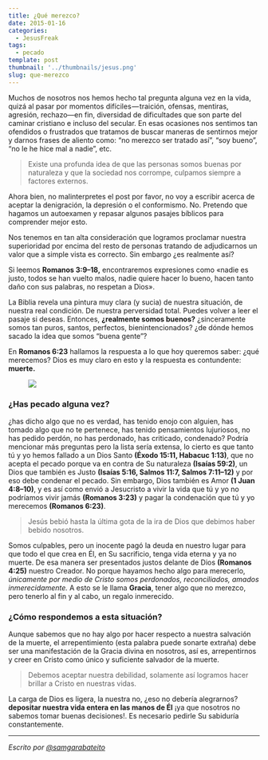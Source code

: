 ```yaml
---
title: ¿Qué merezco?
date: 2015-01-16
categories:
  - JesusFreak
tags:
  - pecado
template: post
thumbnail: '../thumbnails/jesus.png'
slug: que-merezco
---
```


Muchos de nosotros nos hemos hecho tal pregunta alguna vez en la vida, quizá al pasar por momentos difíciles — traición, ofensas, mentiras, agresión, rechazo—en fin, diversidad de dificultades que son parte del caminar cristiano e incluso del secular. En esas ocasiones nos sentimos tan ofendidos o frustrados que tratamos de buscar maneras de sentirnos mejor y darnos frases de aliento como: “no merezco ser tratado así”, “soy bueno”, “no le he hice mal a nadie”, etc.

> Existe una profunda idea de que las personas somos buenas por naturaleza y que la sociedad nos corrompe, culpamos siempre a factores externos.

Ahora bien, no malinterpretes el post por favor, no voy a escribir acerca de aceptar la denigración, la depresión o el conformismo. No. Pretendo que hagamos un autoexamen y repasar algunos pasajes bíblicos para comprender mejor esto.

Nos tenemos en tan alta consideración que logramos proclamar nuestra superioridad por encima del resto de personas tratando de adjudicarnos un valor que a simple vista es correcto. Sin embargo ¿es realmente así?

Si leemos **Romanos 3:9–18,** encontraremos expresiones como «nadie es justo, todos se han vuelto malos, nadie quiere hacer lo bueno, hacen tanto daño con sus palabras, no respetan a Dios».

La Biblia revela una pintura muy clara (y sucia) de nuestra situación, de nuestra real condición. De nuestra perversidad total. Puedes volver a leer el pasaje si deseas. Entonces, **¿realmente somos buenos?** ¿sinceramente somos tan puros, santos, perfectos, bienintencionados? ¿de dónde hemos sacado la idea que somos “buena gente”?

En **Romanos 6:23** hallamos la respuesta a lo que hoy queremos saber: ¿qué merecemos? Dios es muy claro en esto y la respuesta es contundente: **muerte.**

<figure>

![](https://cdn-images-1.medium.com/max/800/0*WAYA-6EQdgzLYCsL.jpg)

</figure>

### ¿Has pecado alguna vez?

¿has dicho algo que no es verdad, has tenido enojo con alguien, has tomado algo que no te pertenece, has tenido pensamientos lujuriosos, no has pedido perdón, no has perdonado, has criticado, condenado? Podría mencionar más preguntas pero la lista sería extensa, lo cierto es que tanto tú y yo hemos fallado a un Dios Santo **(Éxodo 15:11, Habacuc 1:13)**, que no acepta el pecado porque va en contra de Su naturaleza **(Isaías 59:2)**, un Dios que también es Justo **(Isaías 5:16, Salmos 11:7, Salmos 7:11–12)** y por eso debe condenar el pecado. Sin embargo, Dios también es Amor **(1 Juan 4:8–10)**, y es así como envió a Jesucristo a vivir la vida que tú y yo no podríamos vivir jamás **(Romanos 3:23)** y pagar la condenación que tú y yo merecemos **(Romanos 6:23)**.

> Jesús bebió hasta la última gota de la ira de Dios que debimos haber bebido nosotros.

Somos culpables, pero un inocente pagó la deuda en nuestro lugar para que todo el que crea en Él, en Su sacrificio, tenga vida eterna y ya no muerte. De esa manera ser presentados justos delante de Dios **(Romanos 4:25)** nuestro Creador. No porque hayamos hecho algo para merecerlo, _únicamente por medio de Cristo somos perdonados, reconciliados, amados inmerecidamente._ A esto se le llama **Gracia**, tener algo que no merezco, pero tenerlo al fin y al cabo, un regalo inmerecido.

### ¿Cómo respondemos a esta situación?

Aunque sabemos que no hay algo por hacer respecto a nuestra salvación de la muerte, el arrepentimiento (esta palabra puede sonarte extraña) debe ser una manifestación de la Gracia divina en nosotros, así es, arrepentirnos y creer en Cristo como único y suficiente salvador de la muerte.

> Debemos aceptar nuestra debilidad, solamente así logramos hacer brillar a Cristo en nuestras vidas.

La carga de Dios es ligera, la nuestra no, ¿eso no debería alegrarnos? **depositar nuestra vida entera en las manos de Él** ¡ya que nosotros no sabemos tomar buenas decisiones!. Es necesario pedirle Su sabiduría constantemente.

* * *

_Escrito por_ [_@samgarabateito_](https://twitter.com/samgarabateito)
